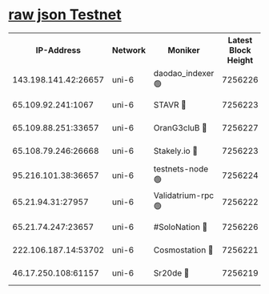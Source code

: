 [raw json Testnet](https://rpc-check.junot.stavr.tech/junot/rpc-junot-result.json)
=


<table><tr><th>IP-Address</th><th>Network</th><th>Moniker</th><th>Latest Block Height</th><th>Earliest Block Height</th><th>Catching Up</th><th>Tx Index</th><th>Voting Power</th><th>Scan Time</th></tr><tr><td>143.198.141.42:26657</td><td>uni-6</td><td>daodao_indexer 🟢</td><td>7256226</td><td>1</td><td>False</td><td>off</td><td>0</td><td>2024-01-21T19:50:23.669409736UTC</td></tr><tr><td>65.109.92.241:1067</td><td>uni-6</td><td>STAVR 🔴</td><td>7256223</td><td>1138541</td><td>False</td><td>on</td><td>6052</td><td>2024-01-21T19:50:15.524785668UTC</td></tr><tr><td>65.109.88.251:33657</td><td>uni-6</td><td>OranG3cluB 🔴</td><td>7256227</td><td>1138541</td><td>False</td><td>on</td><td>11</td><td>2024-01-21T19:50:28.088127309UTC</td></tr><tr><td>65.108.79.246:26668</td><td>uni-6</td><td>Stakely.io 🔴</td><td>7256223</td><td>1570872</td><td>False</td><td>on</td><td>1622293</td><td>2024-01-21T19:50:15.895121340UTC</td></tr><tr><td>95.216.101.38:36657</td><td>uni-6</td><td>testnets-node 🟢</td><td>7256224</td><td>1615130</td><td>False</td><td>on</td><td>0</td><td>2024-01-21T19:50:18.295347253UTC</td></tr><tr><td>65.21.94.31:27957</td><td>uni-6</td><td>Validatrium-rpc 🟢</td><td>7256222</td><td>2943363</td><td>False</td><td>on</td><td>0</td><td>2024-01-21T19:50:11.050640119UTC</td></tr><tr><td>65.21.74.247:23657</td><td>uni-6</td><td>#SoloNation 🔴</td><td>7256226</td><td>5208001</td><td>False</td><td>on</td><td>112</td><td>2024-01-21T19:50:22.756747257UTC</td></tr><tr><td>222.106.187.14:53702</td><td>uni-6</td><td>Cosmostation 🔴</td><td>7256221</td><td>5344501</td><td>False</td><td>on</td><td>109003</td><td>2024-01-21T19:50:08.608386542UTC</td></tr><tr><td>46.17.250.108:61157</td><td>uni-6</td><td>Sr20de 🔴</td><td>7256219</td><td>6419777</td><td>False</td><td>on</td><td>37</td><td>2024-01-21T19:50:03.109371366UTC</td></tr></table>